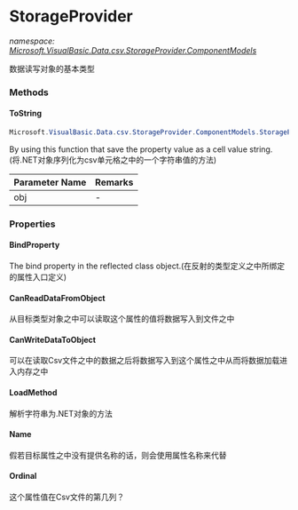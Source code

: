 ﻿# StorageProvider
_namespace: <a href="#" onClick="load('/docs/Microsoft.VisualBasic.Data.csv.StorageProvider.ComponentModels/index.md')">Microsoft.VisualBasic.Data.csv.StorageProvider.ComponentModels</a>_

数据读写对象的基本类型



### Methods

#### ToString
```csharp
Microsoft.VisualBasic.Data.csv.StorageProvider.ComponentModels.StorageProvider.ToString(System.Object)
```
By using this function that save the property value as a cell value string.
 (将.NET对象序列化为csv单元格之中的一个字符串值的方法)

|Parameter Name|Remarks|
|--------------|-------|
|obj|-|



### Properties

#### BindProperty
The bind property in the reflected class object.(在反射的类型定义之中所绑定的属性入口定义)
#### CanReadDataFromObject
从目标类型对象之中可以读取这个属性的值将数据写入到文件之中
#### CanWriteDataToObject
可以在读取Csv文件之中的数据之后将数据写入到这个属性之中从而将数据加载进入内存之中
#### LoadMethod
解析字符串为.NET对象的方法
#### Name
假若目标属性之中没有提供名称的话，则会使用属性名称来代替
#### Ordinal
这个属性值在Csv文件的第几列？
